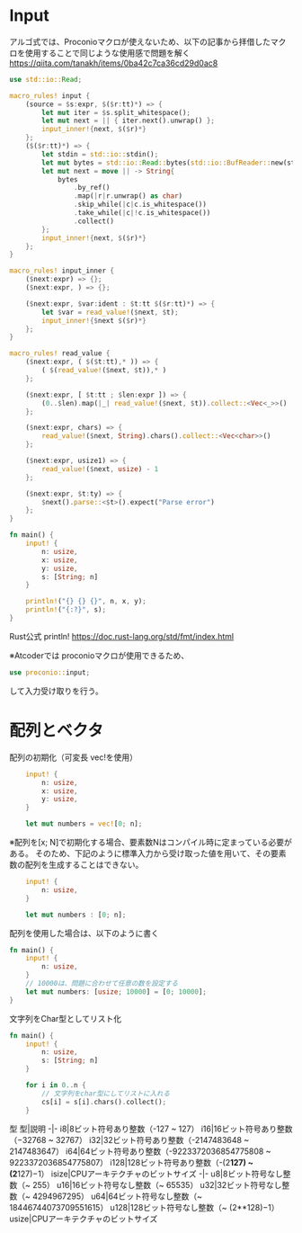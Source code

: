 # Input
アルゴ式では、Proconioマクロが使えないため、以下の記事から拝借したマクロを使用することで同じような使用感で問題を解く
https://qiita.com/tanakh/items/0ba42c7ca36cd29d0ac8
```rust
use std::io::Read;

macro_rules! input {
    (source = $s:expr, $($r:tt)*) => {
        let mut iter = $s.split_whitespace();
        let mut next = || { iter.next().unwrap() };
        input_inner!{next, $($r)*}
    };
    ($($r:tt)*) => {
        let stdin = std::io::stdin();
        let mut bytes = std::io::Read::bytes(std::io::BufReader::new(stdin.lock()));
        let mut next = move || -> String{
            bytes
                .by_ref()
                .map(|r|r.unwrap() as char)
                .skip_while(|c|c.is_whitespace())
                .take_while(|c|!c.is_whitespace())
                .collect()
        };
        input_inner!{next, $($r)*}
    };
}

macro_rules! input_inner {
    ($next:expr) => {};
    ($next:expr, ) => {};

    ($next:expr, $var:ident : $t:tt $($r:tt)*) => {
        let $var = read_value!($next, $t);
        input_inner!{$next $($r)*}
    };
}

macro_rules! read_value {
    ($next:expr, ( $($t:tt),* )) => {
        ( $(read_value!($next, $t)),* )
    };

    ($next:expr, [ $t:tt ; $len:expr ]) => {
        (0..$len).map(|_| read_value!($next, $t)).collect::<Vec<_>>()
    };

    ($next:expr, chars) => {
        read_value!($next, String).chars().collect::<Vec<char>>()
    };

    ($next:expr, usize1) => {
        read_value!($next, usize) - 1
    };

    ($next:expr, $t:ty) => {
        $next().parse::<$t>().expect("Parse error")
    };
}

fn main() {
    input! {
        n: usize,
        x: usize,
        y: usize,
        s: [String; n]
    }

    println!("{} {} {}", n, x, y);
    println!("{:?}", s);
}
```
Rust公式 println!
https://doc.rust-lang.org/std/fmt/index.html

※Atcoderでは proconioマクロが使用できるため、
```rust
use proconio::input;
```
して入力受け取りを行う。

# 配列とベクタ

配列の初期化（可変長 vec!を使用）
```rust
    input! {
        n: usize,
        x: usize,
        y: usize,
    }

    let mut numbers = vec![0; n];
```
※配列を[x; N]で初期化する場合、要素数Nはコンパイル時に定まっている必要がある。
そのため、下記のように標準入力から受け取った値を用いて、その要素数の配列を生成することはできない。
```rust
    input! {
        n: usize,
    }

    let mut numbers : [0; n];
```
配列を使用した場合は、以下のように書く
```rust
fn main() {
    input! {
        n: usize,
    }
    // 10000は、問題に合わせて任意の数を設定する
    let mut numbers: [usize; 10000] = [0; 10000];
}

```

文字列をChar型としてリスト化
```rust
fn main() {
    input! {
        n: usize,
        s: [String; n]
    }

    for i in 0..n {
        // 文字列をchar型にしてリストに入れる
        cs[i] = s[i].chars().collect();
    }
```

型
型|説明
-|-
i8|8ビット符号あり整数（-127 ~ 127）
i16|16ビット符号あり整数（−32768 ~ 32767）
i32|32ビット符号あり整数（-2147483648 ~ 2147483647）
i64|64ビット符号あり整数（-9223372036854775808 ~ 9223372036854775807）
i128|128ビット符号あり整数（-(2**127) ~ (2**127)−1）
isize|CPUアーキテクチャのビットサイズ
-|-
u8|8ビット符号なし整数（~ 255）
u16|16ビット符号なし整数（~ 65535）
u32|32ビット符号なし整数（~ 4294967295）
u64|64ビット符号なし整数（~ 18446744073709551615）
u128|128ビット符号なし整数（~ (2**128)−1）
usize|CPUアーキテクチャのビットサイズ
